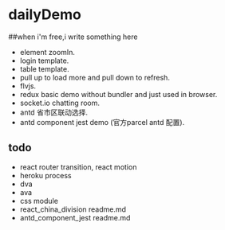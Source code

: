 # dailyDemo
##when i'm free,i write something here

* element zoomIn.
* login template.
* table template.
* pull up to load more and pull down to refresh. 
* flvjs. 
* redux basic demo without bundler and just used in browser. 
* socket.io chatting room.
* antd 省市区联动选择.
* antd component jest demo (官方parcel antd 配置).


## todo
* react router transition, react motion
* heroku process
* dva
* ava
* css module
* react_china_division readme.md
* antd_component_jest readme.md
